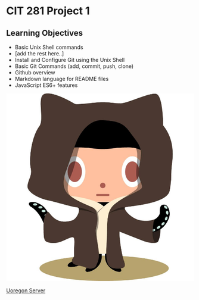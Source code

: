 # CIT 281 Project 1

## Learning Objectives

- Basic Unix Shell commands
- [add the rest here..]
 - Install and Configure Git using the Unix Shell
 - Basic Git Commands (add, commit, push, clone)
 - Github overview
 - Markdown language for README files
 - JavaScript ES6+ features

![Octocat (ObiWan)](images/octocat.jpg)

[Uoregon Server](https://pages.uoregon.edu/lstout7/281/)
